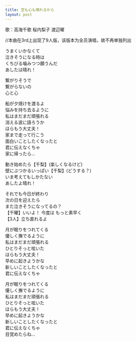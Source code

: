 ```yaml
---
title: 空も心も晴れるから
layout: post
---
```

歌：<a class="chika">高海千歌</a> <a class="riko">桜内梨子</a> <a class="you">渡辺曜</a>

<p><a class="notation">//本曲在3rd上出现了9人版，该版本为全员演唱，故不再单独列出</a></p>

<p><a class="chika">うまくいかなくて<br />
泣きそうになる時は<br />
くちびる噛みつつ願うんだ</a><br />
あしたは晴れ！</p>

<p><a class="you">繋がりそうで</a><br />
<a class="riko">繋がらないの</a><br />
心と心</p>

<p>船が夕焼けを渡るよ<br />
悩みを持ち去るように<br />
私はまだまだ頑張れる<br />
消える波に語ろうか<br />
ほらもう大丈夫！<br />
家まで走って行こう<br />
面白いことしたくなったと<br />
君に伝えなくちゃ<br />
家に帰ったら...</p>

<p><a class="you">動き始めたら</a>【<a class="chika">千</a><a class="riko">梨</a>】(楽しくなるけど)<br />
<a class="you">壁にぶつかるいっぱい</a>【<a class="chika">千</a><a class="riko">梨</a>】(どうする？)<br />
<a class="you">いま考えてもしかたない</a><br />
あしたよ晴れ！</p>

<p><a class="riko">それでも今日が終わり</a><br />
<a class="riko">次の日を迎えたら</a><br />
<a class="riko">また泣きそうになってるの？</a><br />
【<a class="chika">千</a><a class="you">曜</a>】いいよ！ 今度は <a class="riko">もっと素早く</a><br />
【3人】立ち直れるよ</p>

<p>月が眠りをつれてくる<br />
優しく撫でるように<br />
私はまだまだ頑張れる<br />
ひとりそっと呟いた<br />
ほらもう大丈夫！<br />
早めに起きようかな<br />
新しいことしたくなったと<br />
君に伝えなくちゃ</p>

<p><a class="chika">月が眠りをつれてくる<br />
優しく撫でるように</a><br />
<a class="you">私はまだまだ頑張れる</a><br />
<a class="riko">ひとりそっと呟いた</a><br />
ほらもう大丈夫！<br />
早めに起きようかな<br />
新しいことしたくなったと<br />
君に伝えなくちゃ<br />
目覚めたらね...</p>